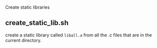 Create static libraries

## create_static_lib.sh
create a static library called `liball.a` from all the .c files that are in the current directory.
